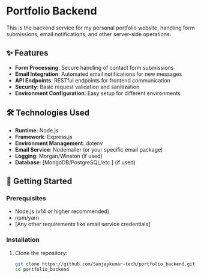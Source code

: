 # Portfolio Backend

This is the backend service for my personal portfolio website, handling form submissions, email notifications, and other server-side operations.

## ✨ Features

- **Form Processing**: Secure handling of contact form submissions
- **Email Integration**: Automated email notifications for new messages
- **API Endpoints**: RESTful endpoints for frontend communication
- **Security**: Basic request validation and sanitization
- **Environment Configuration**: Easy setup for different environments

## 🛠️ Technologies Used

- **Runtime**: Node.js
- **Framework**: Express.js
- **Environment Management**: dotenv
- **Email Service**: Nodemailer (or your specific email package)
- **Logging**: Morgan/Winston (if used)
- **Database**: [MongoDB/PostgreSQL/etc.] (if used)

## 🚀 Getting Started

### Prerequisites
- Node.js (v14 or higher recommended)
- npm/yarn
- [Any other requirements like email service credentials]

### Installation

1. Clone the repository:
   ```bash
   git clone https://github.com/Sanjaykumar-tech/portfolio_backend.git
   cd portfolio_backend

   